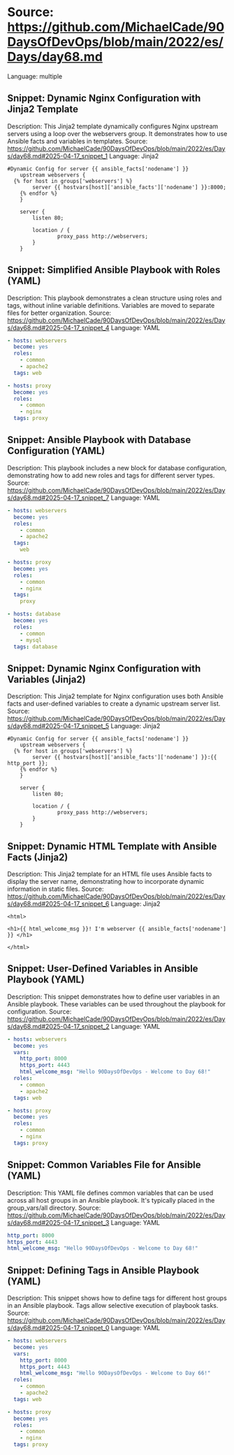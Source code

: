 # Source: https://github.com/MichaelCade/90DaysOfDevOps/blob/main/2022/es/Days/day68.md
Language: multiple

## Snippet: Dynamic Nginx Configuration with Jinja2 Template
Description: This Jinja2 template dynamically configures Nginx upstream servers using a loop over the webservers group. It demonstrates how to use Ansible facts and variables in templates.
Source: https://github.com/MichaelCade/90DaysOfDevOps/blob/main/2022/es/Days/day68.md#2025-04-17_snippet_1
Language: Jinja2

```Jinja2
#Dynamic Config for server {{ ansible_facts['nodename'] }}
    upstream webservers {
  {% for host in groups['webservers'] %}
        server {{ hostvars[host]['ansible_facts']['nodename'] }}:8000;
    {% endfor %}
    }

    server {
        listen 80;

        location / {
                proxy_pass http://webservers;
        }
    }
```

## Snippet: Simplified Ansible Playbook with Roles (YAML)
Description: This playbook demonstrates a clean structure using roles and tags, without inline variable definitions. Variables are moved to separate files for better organization.
Source: https://github.com/MichaelCade/90DaysOfDevOps/blob/main/2022/es/Days/day68.md#2025-04-17_snippet_4
Language: YAML

```YAML
- hosts: webservers
  become: yes
  roles:
    - common
    - apache2
  tags: web

- hosts: proxy
  become: yes
  roles:
    - common
    - nginx
  tags: proxy
```

## Snippet: Ansible Playbook with Database Configuration (YAML)
Description: This playbook includes a new block for database configuration, demonstrating how to add new roles and tags for different server types.
Source: https://github.com/MichaelCade/90DaysOfDevOps/blob/main/2022/es/Days/day68.md#2025-04-17_snippet_7
Language: YAML

```YAML
- hosts: webservers
  become: yes
  roles:
    - common
    - apache2
  tags:
    web

- hosts: proxy
  become: yes
  roles:
    - common
    - nginx
  tags:
    proxy

- hosts: database
  become: yes
  roles:
    - common
    - mysql
  tags: database
```

## Snippet: Dynamic Nginx Configuration with Variables (Jinja2)
Description: This Jinja2 template for Nginx configuration uses both Ansible facts and user-defined variables to create a dynamic upstream server list.
Source: https://github.com/MichaelCade/90DaysOfDevOps/blob/main/2022/es/Days/day68.md#2025-04-17_snippet_5
Language: Jinja2

```Jinja2
#Dynamic Config for server {{ ansible_facts['nodename'] }}
    upstream webservers {
  {% for host in groups['webservers'] %}
        server {{ hostvars[host]['ansible_facts']['nodename'] }}:{{ http_port }};
    {% endfor %}
    }

    server {
        listen 80;

        location / {
                proxy_pass http://webservers;
        }
    }
```

## Snippet: Dynamic HTML Template with Ansible Facts (Jinja2)
Description: This Jinja2 template for an HTML file uses Ansible facts to display the server name, demonstrating how to incorporate dynamic information in static files.
Source: https://github.com/MichaelCade/90DaysOfDevOps/blob/main/2022/es/Days/day68.md#2025-04-17_snippet_6
Language: Jinja2

```Jinja2
<html>

<h1>{{ html_welcome_msg }}! I'm webserver {{ ansible_facts['nodename'] }} </h1>

</html>
```

## Snippet: User-Defined Variables in Ansible Playbook (YAML)
Description: This snippet demonstrates how to define user variables in an Ansible playbook. These variables can be used throughout the playbook for configuration.
Source: https://github.com/MichaelCade/90DaysOfDevOps/blob/main/2022/es/Days/day68.md#2025-04-17_snippet_2
Language: YAML

```YAML
- hosts: webservers
  become: yes
  vars:
    http_port: 8000
    https_port: 4443
    html_welcome_msg: "Hello 90DaysOfDevOps - Welcome to Day 68!"
  roles:
    - common
    - apache2
  tags: web

- hosts: proxy
  become: yes
  roles:
    - common
    - nginx
  tags: proxy
```

## Snippet: Common Variables File for Ansible (YAML)
Description: This YAML file defines common variables that can be used across all host groups in an Ansible playbook. It's typically placed in the group_vars/all directory.
Source: https://github.com/MichaelCade/90DaysOfDevOps/blob/main/2022/es/Days/day68.md#2025-04-17_snippet_3
Language: YAML

```YAML
http_port: 8000
https_port: 4443
html_welcome_msg: "Hello 90DaysOfDevOps - Welcome to Day 68!"
```

## Snippet: Defining Tags in Ansible Playbook (YAML)
Description: This snippet shows how to define tags for different host groups in an Ansible playbook. Tags allow selective execution of playbook tasks.
Source: https://github.com/MichaelCade/90DaysOfDevOps/blob/main/2022/es/Days/day68.md#2025-04-17_snippet_0
Language: YAML

```YAML
- hosts: webservers
  become: yes
  vars:
    http_port: 8000
    https_port: 4443
    html_welcome_msg: "Hello 90DaysOfDevOps - Welcome to Day 66!"
  roles:
    - common
    - apache2
  tags: web

- hosts: proxy
  become: yes
  roles:
    - common
    - nginx
  tags: proxy
```